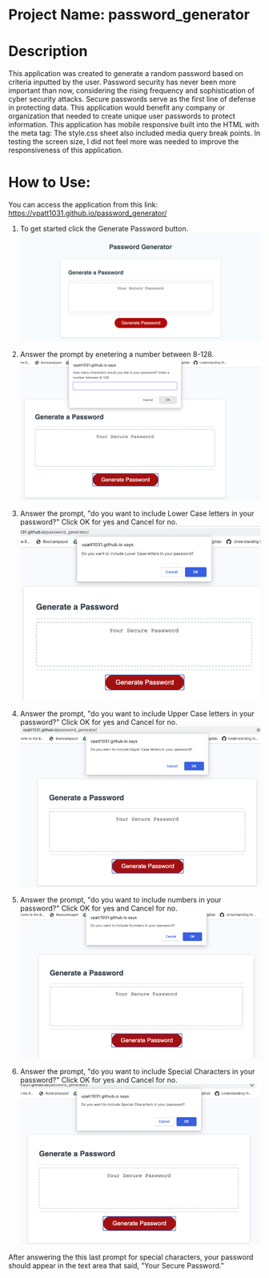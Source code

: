 # Project Name: password_generator
# Description
This application was created to generate a random password based on criteria inputted by the user. Password security has never been more important than now, considering the rising frequency and sophistication of cyber security attacks. Secure passwords serve as the first line of defense in protecting data. This application would benefit any company or organization that needed to create unique user passwords to protect information. This application has mobile responsive built into the HTML with the meta tag: <meta name="viewport" content="width=device-width, initial-scale=1.0" /> The style.css sheet also included media query break points. In testing the screen size, I did not feel more was needed to improve the responsiveness of this application. 
# How to Use:
You can access the application from this link: https://vpatt1031.github.io/password_generator/

1. To get started click the Generate Password button.
![alttag](/assets/screenshot-vpatt1031-github-io-password_generator-1607366098217.png)

2. Answer the prompt by enetering a number between 8-128.
![alttag](/assets/screenshot_enter_number.png)

3. Answer the prompt, "do you want to include Lower Case letters in your password?" Click OK for yes and Cancel for no.
![alttag](/assets/screenshot_lowercase.png)

4. Answer the prompt, "do you want to include Upper Case letters in your password?" Click OK for yes and Cancel for no.
![alttag](/assets/screenshot_uppercase.png)

5. Answer the prompt, "do you want to include numbers in your password?" Click OK for yes and Cancel for no.
![alttag](/assets/screenshot_include_numbers.png)

6. Answer the prompt, "do you want to include Special Characters in your password?" Click OK for yes and Cancel for no.
![alttag](/assets/screenshot_special_char.png)

After answering the this last prompt for special characters, your password should appear in the text area that said, "Your Secure Password."